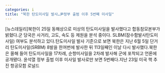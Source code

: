 ```yaml
---
categories: i
title: "북한 탄도미사일 발사…尹정부 출범 이후 5번째 미사일"
---
```

[뉴스데일리]북한이 25일 동해상으로 미상의 탄도미사일을 발사했다고 합동참모본부가 밝혔다.군 당국은 사거리, 고도, 속도 등 제원을 분석 중이다. SLBM(잠수함발사탄도미사일) 여부도 분석하고 있다.탄도미사일 발사 기준으로 보면 북한은 지난 6월 5일 단거리 탄도미사일(SRBM) 8발을 한꺼번에 발사한 뒤 113일째인 이날 다시 발사했다.북한은 올해 들어 탄도미사일을 17차례, 순항미사일을 2차례 발사해 군에 포착되고 언론에 공개됐다. 윤석열 정부 출범 이후 미사일 발사로만 보면 5번째다.지난 23일 미국 핵 추진 항공모함 로널드